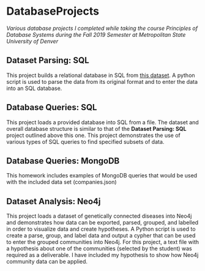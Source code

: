 # DatabaseProjects
*Various database projects I completed while taking the course Principles of Database Systems during the Fall 2019 Semester at Metropolitan State University of Denver*

## Dataset Parsing: SQL
This project builds a relational database in SQL from [this dataset](https://data.cms.gov/Medicare/Inpatient-Prospective-Payment-System-IPPS-Provider/mjeb-it4m).
A python script is used to parse the data from its original format and to enter the data into an SQL database.

## Database Queries: SQL
This project loads a provided database into SQL from a file. The dataset and overall database structure is similar to that of the **Dataset Parsing: SQL** project outlined above this one.
This project demonstrates the use of various types of SQL queries to find specified subsets of data.

## Database Queries: MongoDB
This homework includes examples of MongoDB queries that would be used with the included data set (companies.json)

## Dataset Analysis: Neo4j
This project loads a dataset of genetically connected diseases into Neo4j and demonstrates how data can be exported, parsed, grouped, and labelled in order to visualize data and create hypotheses.
A Python script is used to create a parse, group, and label data and output a cypher that can be used to enter the grouped communities into Neo4j.
For this project, a text file with a hypothesis about one of the communities (selected by the student) was required as a deliverable. I have included my hypothesis to show how Neo4j community data can be applied.
